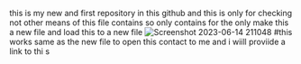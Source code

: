 this is my new and first repository in this github 
and this is only for checking 
not other means of this file contains so only contains for the only
make this a new file and load this to a new file 
![Screenshot 2023-06-14 211048](https://github.com/singhshubham3/new_desk/assets/137921108/9c11eb81-55d8-4c67-b2da-91cedfdbd6c1)
#this works same as the new file to open this contact to me and i wiill proviide a link to thi s
